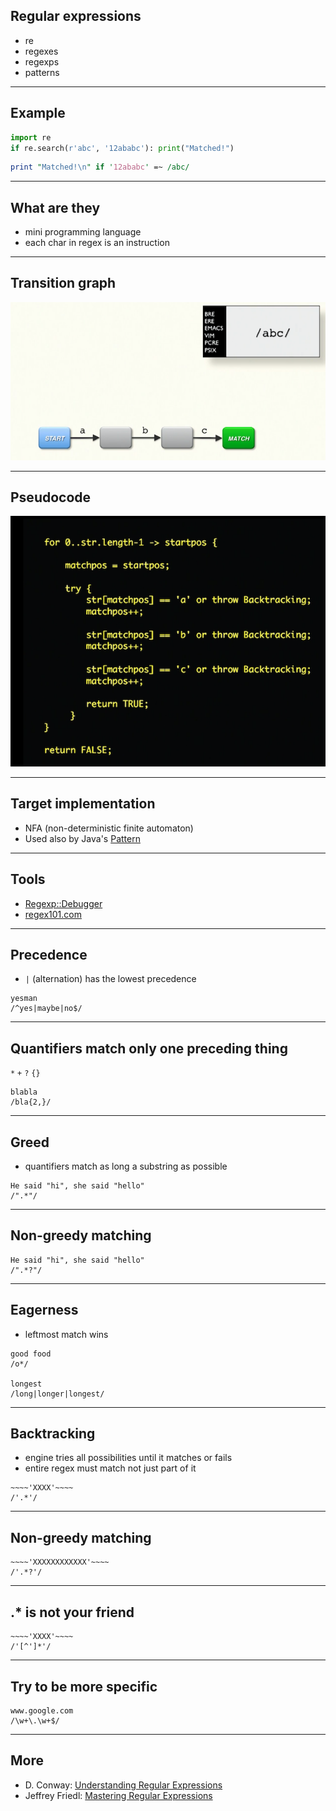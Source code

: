 ## Regular expressions

* re
* regexes
* regexps
* patterns

---

## Example

```python
import re
if re.search(r'abc', '12ababc'): print("Matched!")
```

```perl
print "Matched!\n" if '12ababc' =~ /abc/
```

---

## What are they

* mini programming language
* each char in regex is an instruction

---

## Transition graph

![](transition_graph.png)

---

## Pseudocode

![](pseudocode.png)

---

## Target implementation

* NFA (non-deterministic finite automaton)
* Used also by Java's [Pattern](https://docs.oracle.com/javase/10/docs/api/java/util/regex/Pattern.html#jcc)

---

## Tools

* [Regexp::Debugger](https://metacpan.org/pod/Regexp::Debugger)
* [regex101.com](https://regex101.com)

---

## Precedence

* `|` (alternation) has the lowest precedence

```plain
yesman
/^yes|maybe|no$/
```

---

## Quantifiers match only one preceding thing

`*` `+` `?` `{}`

```plain
blabla
/bla{2,}/
```

---

## Greed

* quantifiers match as long a substring as possible

```plain
He said "hi", she said "hello"
/".*"/
```

---

## Non-greedy matching

```plain
He said "hi", she said "hello"
/".*?"/
```

---

## Eagerness

* leftmost match wins

```plain
good food
/o*/

longest
/long|longer|longest/
```

---

## Backtracking

* engine tries all possibilities until it matches or fails
* entire regex must match not just part of it

```plain
~~~~'XXXX'~~~~
/'.*'/
```

---

## Non-greedy matching

```plain
~~~~'XXXXXXXXXXXX'~~~~
/'.*?'/
```

---

## .* is not your friend

```plain
~~~~'XXXX'~~~~
/'[^']*'/
```

---

## Try to be more specific

```plain
www.google.com
/\w+\.\w+$/
```

---

## More

* D. Conway: [Understanding Regular Expressions](https://learning.oreilly.com/videos/understanding-regular-expressions/9781491996300)
* Jeffrey Friedl: [Mastering Regular Expressions](https://www.safaribooksonline.com/library/view/mastering-regular-expressions/0596528124/)
